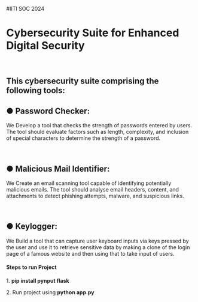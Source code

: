 #IITI SOC 2024
<h1>Cybersecurity Suite for Enhanced Digital Security</h1>
<br>
<h2>This cybersecurity suite comprising the following tools:</h2>
<h2>● Password Checker:</h2>
<p>We Develop a tool that checks the strength of passwords entered by users. The
tool should evaluate factors such as length, complexity, and inclusion of special
characters to determine the strength of a password.</p>
<br>
<h2>● Malicious Mail Identifier:</h2>
<p>We Create an email scanning tool capable of identifying potentially malicious
emails. The tool should analyse email headers, content, and attachments to
detect phishing attempts, malware, and suspicious links. </p>
<br>
<h2>● Keylogger:</h2>
<p>We Build a tool that can capture user keyboard inputs via keys pressed by the user
and use it to retrieve sensitive data by making a clone of the login page of a
famous website and then using that to take input of users.</p>
<h4>Steps to run Project</h4>
<p>
  1. <b>pip install pynput flask</b>
</p>
<p> 2. Run project using <b>python app.py</b></p>


